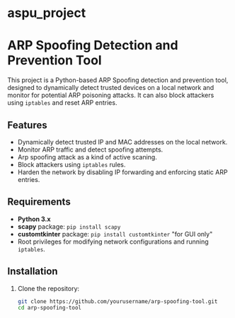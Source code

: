 # aspu_project
# ARP Spoofing Detection and Prevention Tool

This project is a Python-based ARP Spoofing detection and prevention tool, designed to dynamically detect trusted devices on a local network and monitor for potential ARP poisoning attacks. It can also block attackers using `iptables` and reset ARP entries.

## Features

- Dynamically detect trusted IP and MAC addresses on the local network.
- Monitor ARP traffic and detect spoofing attempts.
- Arp spoofing attack as a kind of active scaning.
- Block attackers using `iptables` rules.
- Harden the network by disabling IP forwarding and enforcing static ARP entries.

## Requirements

- **Python 3.x**
- **scapy** package: `pip install scapy`
- **customtkinter** package: `pip install customtkinter` "for GUI only"
- Root privileges for modifying network configurations and running `iptables`.

## Installation

1. Clone the repository:

   ```bash
   git clone https://github.com/yourusername/arp-spoofing-tool.git
   cd arp-spoofing-tool
